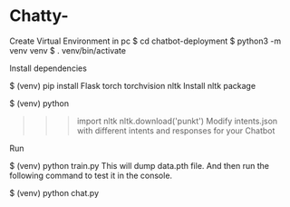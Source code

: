 # Chatty-

Create Virtual Environment in pc
$ cd chatbot-deployment
$ python3 -m venv venv
$ . venv/bin/activate


Install dependencies

$ (venv) pip install Flask torch torchvision nltk
Install nltk package

$ (venv) python
>>> import nltk
>>> nltk.download('punkt')
Modify intents.json with different intents and responses for your Chatbot

Run

$ (venv) python train.py
This will dump data.pth file. And then run the following command to test it in the console.

$ (venv) python chat.py
